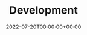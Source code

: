 ---
id: "v2-development"
title : "Development"
description: "Development"
lead: ""
date: 2022-07-20T00:00:00+00:00
lastmod: 2022-07-20T00:00:00+00:00
draft: false
images: []
weight: 30
---